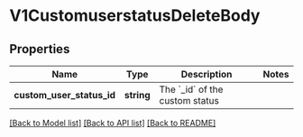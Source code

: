 # V1CustomuserstatusDeleteBody

## Properties
Name | Type | Description | Notes
------------ | ------------- | ------------- | -------------
**custom_user_status_id** | **string** | The &#x60;_id&#x60; of the custom status | 

[[Back to Model list]](../../README.md#documentation-for-models) [[Back to API list]](../../README.md#documentation-for-api-endpoints) [[Back to README]](../../README.md)

